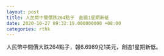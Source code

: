 ```yaml
---
layout: post
title: 人民幣中間價跌264點子　創逾1星期新低
date: 2020-10-27 09:32:19.000000000 +08:00
categories: rthk
---
```


人民幣中間價大跌264點子，報6.6989兌1美元，創逾1星期新低。
